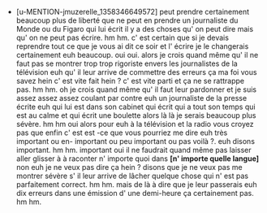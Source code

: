  * [u-MENTION-jmuzerelle_1358346649572]
	peut prendre certainement beaucoup plus de liberté que ne peut en prendre un journaliste du Monde ou du Figaro qui lui écrit il y a des choses qu' on peut dire mais qu' on ne peut pas écrire.
	 hm hm.
	 c' est certain que si je devais reprendre tout ce que je vous ai dit ce soir et l' écrire je le changerais certainement euh beaucoup.
	 oui oui.
	 alors je crois quand même qu' il ne faut pas se montrer trop trop rigoriste envers les journalistes de la télévision euh qu' il leur arrive de commettre des erreurs ça ma foi vous savez hein c' est vite fait hein ? c' est vite parti et ça ne se rattrappe pas.
	 hm hm.
	 oh je crois quand même qu' il faut leur pardonner et je suis assez assez assez coulant par contre euh un journaliste de la presse écrite euh qui lui est dans son cabinet qui écrit qui a tout son temps qui est au calme et qui écrit une boulette alors là là je serais beaucoup plus sévère.
	 hm hm oui alors pour euh à la télévision et la radio vous croyez pas que enfin c' est est -ce que vous pourriez me dire euh très important ou en- important ou peu important ou pas voilà ?.
	 euh disons important.
	 hm hm.
	 important oui il ne faudrait quand même pas laisser aller glisser à à raconter n' importe quoi dans **[n' importe quelle langue]** non euh je ne veux pas dire ça hein ? disons que je ne veux pas me montrer sévère s' il leur arrive de lâcher quelque chose qui n' est pas parfaitement correct.
	 hm hm.
	 mais de là à dire que je leur passerais euh dix erreurs dans une émission d' une demi-heure ça certainement pas.
	 hm hm.
	
